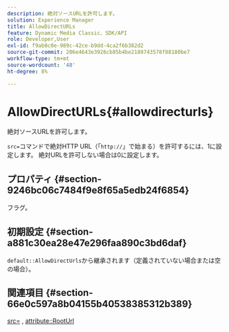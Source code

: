 ```yaml
---
description: 絶対ソースURLを許可します。
solution: Experience Manager
title: AllowDirectURLs
feature: Dynamic Media Classic、SDK/API
role: Developer,User
exl-id: f9ab0c0e-989c-42ce-b9dd-4ca2f6b382d2
source-git-commit: 206e4643e3926cb85b4be2189743578f88180be7
workflow-type: tm+mt
source-wordcount: '48'
ht-degree: 8%

---
```


# AllowDirectURLs{#allowdirecturls}

絶対ソースURLを許可します。

`src=`コマンドで絶対HTTP URL（「`http://`」で始まる）を許可するには、1に設定します。 絶対URLを許可しない場合は0に設定します。

## プロパティ {#section-9246bc06c7484f9e8f65a5edb24f6854}

フラグ。

## 初期設定 {#section-a881c30ea28e47e296faa890c3bd6daf}

`default::AllowDirectUrls`から継承されます（定義されていない場合または空の場合）。

## 関連項目 {#section-66e0c597a8b04155b40538385312b389}

[src=](../../../../../ir-api/http-protocol/image-rendering-api-ref/c-ir-http-protocol-ref/c-ir-http-protocol-command-reference/r-ir-src.md#reference-62c98abad22149d68d405ed6aaff8272) ,  [attribute::RootUrl](../../../../../ir-api/material-cat/image-rendering-api-ref/c-ir-material-catalog/c-ir-attributes-reference/r-ir-rooturl.md#reference-b8d706a573814802bd6794223cc78402)
